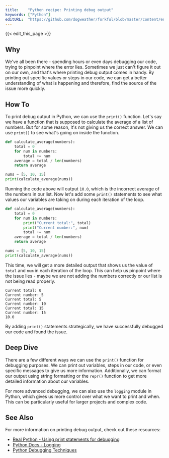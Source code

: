 ```yaml
---
title:    "Python recipe: Printing debug output"
keywords: ["Python"]
editURL:  "https://github.com/dogweather/forkful/blob/master/content/en/python/printing-debug-output.md"
---
```


{{< edit_this_page >}}

## Why
We've all been there - spending hours or even days debugging our code, trying to pinpoint where the error lies. Sometimes we just can't figure it out on our own, and that's where printing debug output comes in handy. By printing out specific values or steps in our code, we can get a better understanding of what is happening and therefore, find the source of the issue more quickly.

## How To
To print debug output in Python, we can use the `print()` function. Let's say we have a function that is supposed to calculate the average of a list of numbers. But for some reason, it's not giving us the correct answer. We can use `print()` to see what's going on inside the function.

```Python
def calculate_average(numbers):
    total = 0
    for num in numbers:
        total += num
    average = total / len(numbers)
    return average

nums = [5, 10, 15]
print(calculate_average(nums))
```

Running the code above will output `10.0`, which is the incorrect average of the numbers in our list. Now let's add some `print()` statements to see what values our variables are taking on during each iteration of the loop.

```Python
def calculate_average(numbers):
    total = 0
    for num in numbers:
        print("Current total:", total)
        print("Current number:", num)
        total += num
    average = total / len(numbers)
    return average

nums = [5, 10, 15]
print(calculate_average(nums))
```

This time, we will get a more detailed output that shows us the value of `total` and `num` in each iteration of the loop. This can help us pinpoint where the issue lies - maybe we are not adding the numbers correctly or our list is not being read properly.

```
Current total: 0
Current number: 5
Current total: 5
Current number: 10
Current total: 15
Current number: 15
10.0
```

By adding `print()` statements strategically, we have successfully debugged our code and found the issue.

## Deep Dive
There are a few different ways we can use the `print()` function for debugging purposes. We can print out variables, steps in our code, or even specific messages to give us more information. Additionally, we can format our output using string formatting or the `repr()` function to get more detailed information about our variables.

For more advanced debugging, we can also use the `logging` module in Python, which gives us more control over what we want to print and when. This can be particularly useful for larger projects and complex code.

## See Also
For more information on printing debug output, check out these resources:

- [Real Python - Using print statements for debugging](https://realpython.com/python-print/)
- [Python Docs - Logging](https://docs.python.org/3/library/logging.html)
- [Python Debugging Techniques](https://www.safaribooksonline.com/library/view/python-debugging-techniques/0596000472/ch01.html)